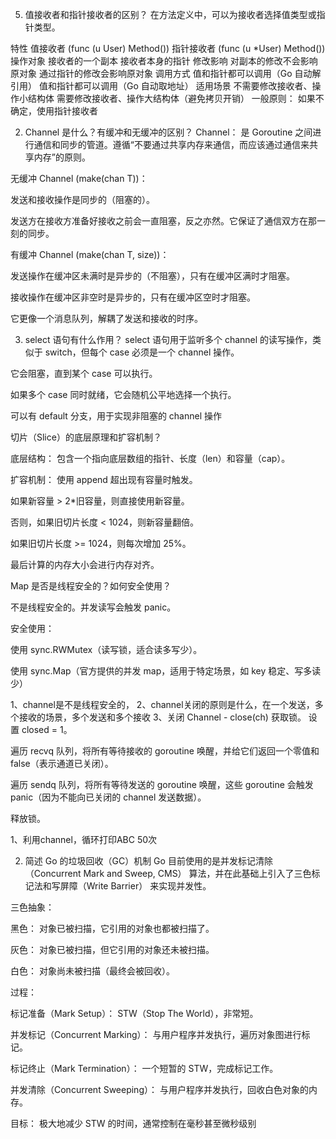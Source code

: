 

5. 值接收者和指针接收者的区别？
在方法定义中，可以为接收者选择值类型或指针类型。

特性	值接收者 (func (u User) Method())	指针接收者 (func (u *User) Method())
操作对象	接收者的一个副本	接收者本身的指针
修改影响	对副本的修改不会影响原对象	通过指针的修改会影响原对象
调用方式	值和指针都可以调用（Go 自动解引用）	值和指针都可以调用（Go 自动取地址）
适用场景	不需要修改接收者、操作小结构体	需要修改接收者、操作大结构体（避免拷贝开销）
一般原则： 如果不确定，使用指针接收者


2. Channel 是什么？有缓冲和无缓冲的区别？
Channel： 是 Goroutine 之间进行通信和同步的管道。遵循“不要通过共享内存来通信，而应该通过通信来共享内存”的原则。

无缓冲 Channel (make(chan T))：

发送和接收操作是同步的（阻塞的）。

发送方在接收方准备好接收之前会一直阻塞，反之亦然。它保证了通信双方在那一刻的同步。

有缓冲 Channel (make(chan T, size))：

发送操作在缓冲区未满时是异步的（不阻塞），只有在缓冲区满时才阻塞。

接收操作在缓冲区非空时是异步的，只有在缓冲区空时才阻塞。

它更像一个消息队列，解耦了发送和接收的时序。



3. select 语句有什么作用？
select 语句用于监听多个 channel 的读写操作，类似于 switch，但每个 case 必须是一个 channel 操作。

它会阻塞，直到某个 case 可以执行。

如果多个 case 同时就绪，它会随机公平地选择一个执行。

可以有 default 分支，用于实现非阻塞的 channel 操作


切片（Slice）的底层原理和扩容机制？

底层结构： 包含一个指向底层数组的指针、长度（len）和容量（cap）。

扩容机制： 使用 append 超出现有容量时触发。

如果新容量 > 2*旧容量，则直接使用新容量。

否则，如果旧切片长度 < 1024，则新容量翻倍。

如果旧切片长度 >= 1024，则每次增加 25%。

最后计算的内存大小会进行内存对齐。

Map 是否是线程安全的？如何安全使用？

不是线程安全的。并发读写会触发 panic。

安全使用：

使用 sync.RWMutex（读写锁，适合读多写少）。

使用 sync.Map（官方提供的并发 map，适用于特定场景，如 key 稳定、写多读少）





1、channel是不是线程安全的，
2、channel关闭的原则是什么，在一个发送，多个接收的场景，多个发送和多个接收
3、关闭 Channel - close(ch)
获取锁。
设置 closed = 1。

遍历 recvq 队列，将所有等待接收的 goroutine 唤醒，并给它们返回一个零值和 false（表示通道已关闭）。

遍历 sendq 队列，将所有等待发送的 goroutine 唤醒，这些 goroutine 会触发 panic（因为不能向已关闭的 channel 发送数据）。

释放锁。


1、利用channel，循环打印ABC 50次





2. 简述 Go 的垃圾回收（GC）机制
Go 目前使用的是并发标记清除（Concurrent Mark and Sweep, CMS） 算法，并在此基础上引入了三色标记法和写屏障（Write Barrier） 来实现并发性。

三色抽象：

黑色： 对象已被扫描，它引用的对象也都被扫描了。

灰色： 对象已被扫描，但它引用的对象还未被扫描。

白色： 对象尚未被扫描（最终会被回收）。

过程：

标记准备（Mark Setup）： STW（Stop The World），非常短。

并发标记（Concurrent Marking）： 与用户程序并发执行，遍历对象图进行标记。

标记终止（Mark Termination）： 一个短暂的 STW，完成标记工作。

并发清除（Concurrent Sweeping）： 与用户程序并发执行，回收白色对象的内存。

目标： 极大地减少 STW 的时间，通常控制在毫秒甚至微秒级别